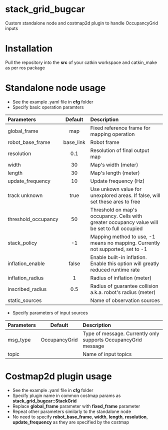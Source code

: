 # stack_grid_bugcar
Custom standalone node and costmap2d plugin to handle OccupancyGrid inputs

# Installation
Pull the repository into the **src** of your catkin workspace and catkin_make as per ros package

# Standalone node usage
 - See the example .yaml file in **cfg** folder
 - Specify basic operation paramters
 
| Parameters               | Default       | Description   |	
| :------------------------|:-------------:| :-------------|
| global_frame 	            |	map           | Fixed reference frame for mapping operation
| robot_base_frame          | base_link     | Robot frame
| resolution 	              |	0.1           | Resolution of final output map
| width  		                | 30            | Map's width (meter)
| length 		                | 30            | Map's length (meter)
| update_frequency 	        | 10            | Update frequency (Hz)
| track unknown             | true          | Use unkown value for unexplored areas. If false, will set these ares to free
| threshold_occupancy       | 50            | Threshold on map's occupancy. Cells with greater occupancy value will be set to full occupied
| stack_policy              | -1            | Mapping method to use, -1 means no mapping. Currently not supported, set to -1
| inflation_enable          | false          | Enable built-in inflation. Enable this option will greatly reduced runtime rate
| inflation_radius			    | 1	            | Radius of inflation (meter)
| inscribed_radius			    | 0.5           | Radius of guarantee collision a.k.a. robot's radius (meter)
| static_sources			      |    	          | Name of observation sources
 
 - Specify parameters of input sources
 
 | Parameters               | Default       | Description   |
 | :------------------------|:-------------:| :-------------|
 | msg_type                 | OccupancyGrid | Type of message. Currently only supports OccupancyGrid message|
 | topic                    |               | Name of input topics|

# Costmap2d plugin usage
  - See the example .yaml file in **cfg** folder
  - Specify plugin name in common costmap params as **stack_grid_bugcar::StackGrid**
  - Replace **global_frame** parameter with **fixed_frame** parameter
  - Repeat other parameters similarly to the standalone node
  - No need to specify **robot_base_frame**, **width**, **length**, **resolution**, **update_frequency** as they are specified by the costmap
  



